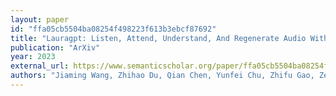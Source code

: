 ```yaml
---
layout: paper
id: "ffa05cb5504ba08254f498223f613b3ebcf87692"
title: "Lauragpt: Listen, Attend, Understand, And Regenerate Audio With Gpt"
publication: "ArXiv"
year: 2023
external_url: https://www.semanticscholar.org/paper/ffa05cb5504ba08254f498223f613b3ebcf87692
authors: "Jiaming Wang, Zhihao Du, Qian Chen, Yunfei Chu, Zhifu Gao, Zerui Li, Kai Hu, Xiaohuan Zhou, Jin Xu, Ziyang Ma, Wen Wang, Siqi Zheng, Chang Zhou, Zhijie Yan, Shiliang Zhang"
---
```

